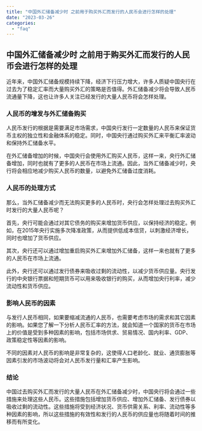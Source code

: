 ```yaml
---
title: "中国外汇储备减少时 之前用于购买外汇而发行的人民币会进行怎样的处理"
date: "2023-03-26"
categories: 
  - "faq"
---
```


## 中国外汇储备减少时 之前用于购买外汇而发行的人民币会进行怎样的处理

近年来，中国外汇储备规模持续下降，经济下行压力增大，许多人质疑中国央行在过去为了稳定汇率而大量购买外汇的策略是否值得。外汇储备减少将会导致人民币流通量下降，这也让许多人关注已经发行的大量人民币将会怎样处理。

### 人民币的增发与外汇储备购买

人民币发行的根据是需要满足市场需求，中国央行发行一定数量的人民币来保证货币主权的独立性和金融体系的稳定。同时，中国央行通过购买外汇来平衡汇率波动和保持外汇储备水平。

在外汇储备增加的时候，中国央行会使用外汇购买人民币，这样一来，央行外汇储备增加，同时也就有了更多的人民币在市场上流通。因此，当外汇储备减少时，央行将会相应地减少购买人民币的数量，以避免外汇储备过度消耗。

### 人民币的处理方式

那么，当外汇储备减少而无法购买更多的人民币时，央行会怎样处理过去购买外汇时发行的大量人民币呢？

首先，央行可能会通过对其它债务的购买来增加货币供应，以保持经济的稳定。例如，在2015年央行实施多次降准政策，从而提供低成本信贷，以刺激经济增长，同时也增加了货币供应。

其次，央行还可以通过增加重启购买外汇来增加外汇储备，这样一来也就有了更多的人民币在市场上流通。

此外，央行还可以通过发行债券来吸收过剩的流动性，以减少货币供应量。央行发行的中央银行票据和短期货币可以用来吸收银行的购买，从而增加央行利率，减少流动性和货币供应。

### 影响人民币的因素

与发行人民币相同，如果要缩减流通的人民币，也需要考虑市场的需求和其它因素的影响。如果您了解一下分析人民币汇率的方法，就会知道一个国家的货币在市场上的价值是受到多种因素的影响，包括市场供求、贸易情况、国内利率、GDP、政策稳定性等因素的影响。

不同的因素对人民币的影响是非常复杂的，这使得人口老龄化、就业、通货膨胀等因素引发的市场波动将会对人民币发行量和汇率产生影响。

### 结论

中国过去购买外汇而发行的大量人民币在外汇储备减少时，中国央行将会通过一些措施来处理这些人民币。这些措施包括增加货币供应、增加外汇储备、发行债券以吸收过剩的流动性。这些措施将受到经济状况、货币供需关系、利率、流动性等多种因素的影响，所以这些措施的有效性和发行的人民币的供应量也将随着时间的推移而有所变化。
